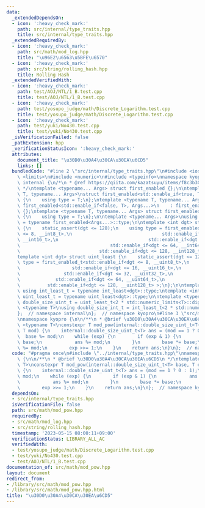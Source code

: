 ```yaml
---
data:
  _extendedDependsOn:
  - icon: ':heavy_check_mark:'
    path: src/internal/type_traits.hpp
    title: src/internal/type_traits.hpp
  _extendedRequiredBy:
  - icon: ':heavy_check_mark:'
    path: src/math/mod_log.hpp
    title: "\u96E2\u6563\u5BFE\u6570"
  - icon: ':heavy_check_mark:'
    path: src/string/rolling_hash.hpp
    title: Rolling Hash
  _extendedVerifiedWith:
  - icon: ':heavy_check_mark:'
    path: test/AOJ/NTL/1_B.test.cpp
    title: test/AOJ/NTL/1_B.test.cpp
  - icon: ':heavy_check_mark:'
    path: test/yosupo_judge/math/Discrete_Logarithm.test.cpp
    title: test/yosupo_judge/math/Discrete_Logarithm.test.cpp
  - icon: ':heavy_check_mark:'
    path: test/yuki/No430.test.cpp
    title: test/yuki/No430.test.cpp
  _isVerificationFailed: false
  _pathExtension: hpp
  _verificationStatusIcon: ':heavy_check_mark:'
  attributes:
    document_title: "\u30D0\u30A4\u30CA\u30EA\u6CD5"
    links: []
  bundledCode: "#line 2 \"src/internal/type_traits.hpp\"\n#include <iostream>\n#include\
    \ <limits>\n#include <numeric>\n#include <typeinfo>\nnamespace kyopro {\nnamespace\
    \ internal {\n/*\n * @ref https://qiita.com/kazatsuyu/items/f8c3b304e7f8b35263d8\n\
    \ */\ntemplate <typename... Args> struct first_enabled {};\n\ntemplate <typename\
    \ T, typename... Args>\nstruct first_enabled<std::enable_if<true, T>, Args...>\
    \ {\n    using type = T;\n};\ntemplate <typename T, typename... Args>\nstruct\
    \ first_enabled<std::enable_if<false, T>, Args...>\n    : first_enabled<Args...>\
    \ {};\ntemplate <typename T, typename... Args> struct first_enabled<T, Args...>\
    \ {\n    using type = T;\n};\n\ntemplate <typename... Args>\nusing first_enabled_t\
    \ = typename first_enabled<Args...>::type;\n\ntemplate <int dgt> struct int_least\
    \ {\n    static_assert(dgt <= 128);\n    using type = first_enabled_t<std::enable_if<dgt\
    \ <= 8, __int8_t>,\n                                 std::enable_if<dgt <= 16,\
    \ __int16_t>,\n                                 std::enable_if<dgt <= 32, __int32_t>,\n\
    \                                 std::enable_if<dgt <= 64, __int64_t>,\n    \
    \                             std::enable_if<dgt <= 128, __int128_t> >;\n};\n\
    template <int dgt> struct uint_least {\n    static_assert(dgt <= 128);\n    using\
    \ type = first_enabled_t<std::enable_if<dgt <= 8, __uint8_t>,\n              \
    \                   std::enable_if<dgt <= 16, __uint16_t>,\n                 \
    \                std::enable_if<dgt <= 32, __uint32_t>,\n                    \
    \             std::enable_if<dgt <= 64, __uint64_t>,\n                       \
    \          std::enable_if<dgt <= 128, __uint128_t> >;\n};\n\ntemplate <int dgt>\
    \ using int_least_t = typename int_least<dgt>::type;\ntemplate <int dgt> using\
    \ uint_least_t = typename uint_least<dgt>::type;\n\ntemplate <typename T>\nusing\
    \ double_size_uint_t = uint_least_t<2 * std::numeric_limits<T>::digits>;\n\ntemplate\
    \ <typename T>\nusing double_size_int_t = int_least_t<2 * std::numeric_limits<T>::digits>;\n\
    };  // namespace internal\n};  // namespace kyopro\n#line 3 \"src/math/mod_pow.hpp\"\
    \nnamespace kyopro {\n\n/**\n * @brief \u30D0\u30A4\u30CA\u30EA\u6CD5\n */\ntemplate\
    \ <typename T>\nconstexpr T mod_pow(internal::double_size_uint_t<T> base, T exp,\
    \ T mod) {\n    internal::double_size_uint_t<T> ans = (mod == 1 ? 0 : 1);\n  \
    \  base %= mod;\n    while (exp) {\n        if (exp & 1) {\n            ans *=\
    \ base;\n            ans %= mod;\n        }\n        base *= base;\n        base\
    \ %= mod;\n        exp >>= 1;\n    }\n    return ans;\n}\n};  // namespace kyopro\n"
  code: "#pragma once\n#include \"../internal/type_traits.hpp\"\nnamespace kyopro\
    \ {\n\n/**\n * @brief \u30D0\u30A4\u30CA\u30EA\u6CD5\n */\ntemplate <typename\
    \ T>\nconstexpr T mod_pow(internal::double_size_uint_t<T> base, T exp, T mod)\
    \ {\n    internal::double_size_uint_t<T> ans = (mod == 1 ? 0 : 1);\n    base %=\
    \ mod;\n    while (exp) {\n        if (exp & 1) {\n            ans *= base;\n\
    \            ans %= mod;\n        }\n        base *= base;\n        base %= mod;\n\
    \        exp >>= 1;\n    }\n    return ans;\n}\n};  // namespace kyopro"
  dependsOn:
  - src/internal/type_traits.hpp
  isVerificationFile: false
  path: src/math/mod_pow.hpp
  requiredBy:
  - src/math/mod_log.hpp
  - src/string/rolling_hash.hpp
  timestamp: '2023-05-15 08:00:11+09:00'
  verificationStatus: LIBRARY_ALL_AC
  verifiedWith:
  - test/yosupo_judge/math/Discrete_Logarithm.test.cpp
  - test/yuki/No430.test.cpp
  - test/AOJ/NTL/1_B.test.cpp
documentation_of: src/math/mod_pow.hpp
layout: document
redirect_from:
- /library/src/math/mod_pow.hpp
- /library/src/math/mod_pow.hpp.html
title: "\u30D0\u30A4\u30CA\u30EA\u6CD5"
---
```

